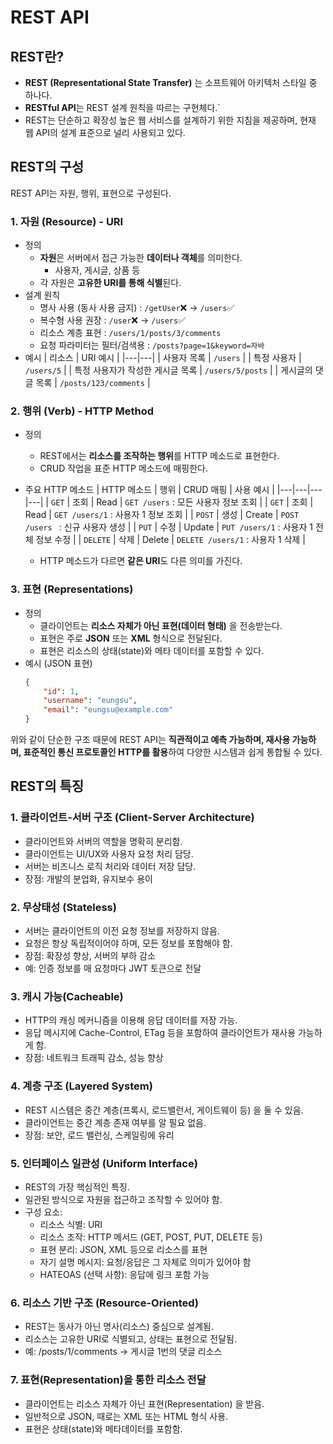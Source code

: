 # REST API

## REST란?
- **REST (Representational State Transfer)** 는 소프트웨어 아키텍처 스타일 중 하나다.
- **RESTful API**는 REST 설계 원칙을 따르는 구현체다.`
- REST는 단순하고 확장성 높은 웹 서비스를 설계하기 위한 지침을 제공하며, 현재 웹 API의 설계 표준으로 널리 사용되고 있다.
  
## REST의 구성
REST API는 자원, 행위, 표현으로 구성된다.

### 1. 자원 (Resource) - URI
- 정의
  - **자원**은 서버에서 접근 가능한 **데이터나 객체**를 의미한다.
    - 사용자, 게시글, 상품 등
  - 각 자원은 **고유한 URI를 통해 식별**된다.
- 설계 원칙
  - 명사 사용 (동사 사용 금지) : `/getUser`❌ -> `/users`✅
  - 복수형 사용 권장 : `/user`❌ -> `/users`✅
  - 리소스 계층 표현 : `/users/1/posts/3/comments`
  - 요청 파라미터는 필터/검색용 : `/posts?page=1&keyword=자바`
- 예시
    | 리소스 | URI 예시 |
    |---|---|
    | 사용자 목록 | `/users` |
    | 특정 사용자 | `/users/5` |
    | 특정 사용자가 작성한 게시글 목록 | `/users/5/posts` |
    | 게시글의 댓글 목록 | `/posts/123/comments` |

### 2. 행위 (Verb) - HTTP Method
- 정의
  - REST에서는 **리소스를 조작하는 행위**를 HTTP 메소드로 표현한다.
  - CRUD 작업을 표준 HTTP 메소드에 매핑한다.
- 주요 HTTP 메소드
    | HTTP 메소드 | 행위 | CRUD 매핑 | 사용 예시 |
    |---|---|---|---|
    | `GET` | 조회 | Read | `GET /users` : 모든 사용자 정보 조회 |
    | `GET` | 조회 | Read | `GET /users/1` : 사용자 1 정보 조회 |
    | `POST` | 생성 | Create | `POST /users ` : 신규 사용자 생성 |
    | `PUT` | 수정 | Update | `PUT /users/1` : 사용자 1 전체 정보 수정 |
    | `DELETE` | 삭제 | Delete | `DELETE /users/1` : 사용자 1 삭제 |

    * HTTP 메소드가 다르면 **같은 URI**도 다른 의미를 가진다.

### 3. 표현 (Representations)
- 정의
  - 클라이언트는 **리소스 자체가 아닌 표현(데이터 형태)** 을 전송받는다.
  - 표현은 주로 **JSON** 또는 **XML** 형식으로 전달된다.
  - 표현은 리소스의 상태(state)와 메타 데이터를 포함할 수 있다.
- 예시 (JSON 표현)
    ```json
    {
        "id": 1,
        "username": "eungsu",
        "email": "eungsu@example.com"
    }
    ```

위와 같이 단순한 구조 때문에 REST API는 **직관적이고 예측 가능하며, 재사용 가능하며, 표준적인 통신 프로토콜인 HTTP를 활용**하여 다양한 시스템과 쉽게 통합될 수 있다.

## REST의 특징
### 1. 클라이언트-서버 구조 (Client-Server Architecture)
- 클라이언트와 서버의 역할을 명확히 분리함.
- 클라이언트는 UI/UX와 사용자 요청 처리 담당.
- 서버는 비즈니스 로직 처리와 데이터 저장 담당.
- 장점: 개발의 분업화, 유지보수 용이

### 2. 무상태성 (Stateless)
- 서버는 클라이언트의 이전 요청 정보를 저장하지 않음.
- 요청은 항상 독립적이어야 하며, 모든 정보를 포함해야 함.
- 장점: 확장성 향상, 서버의 부하 감소
- 예: 인증 정보를 매 요청마다 JWT 토큰으로 전달

### 3. 캐시 가능(Cacheable)
- HTTP의 캐싱 메커니즘을 이용해 응답 데이터를 저장 가능.
- 응답 메시지에 Cache-Control, ETag 등을 포함하여 클라이언트가 재사용 가능하게 함.
- 장점: 네트워크 트래픽 감소, 성능 향상

### 4. 계층 구조 (Layered System)
- REST 시스템은 중간 계층(프록시, 로드밸런서, 게이트웨이 등) 을 둘 수 있음.
- 클라이언트는 중간 계층 존재 여부를 알 필요 없음.
- 장점: 보안, 로드 밸런싱, 스케일링에 유리

### 5. 인터페이스 일관성 (Uniform Interface)
- REST의 가장 핵심적인 특징.
- 일관된 방식으로 자원을 접근하고 조작할 수 있어야 함.
- 구성 요소:
  - 리소스 식별: URI
  - 리소스 조작: HTTP 메서드 (GET, POST, PUT, DELETE 등)
  - 표현 분리: JSON, XML 등으로 리소스를 표현
  - 자기 설명 메시지: 요청/응답은 그 자체로 의미가 있어야 함
  - HATEOAS (선택 사항): 응답에 링크 포함 가능

### 6. 리소스 기반 구조 (Resource-Oriented)
- REST는 동사가 아닌 명사(리소스) 중심으로 설계됨.
- 리소스는 고유한 URI로 식별되고, 상태는 표현으로 전달됨.
- 예: /posts/1/comments → 게시글 1번의 댓글 리소스

### 7. 표현(Representation)을 통한 리소스 전달
- 클라이언트는 리소스 자체가 아닌 표현(Representation) 을 받음.
- 일반적으로 JSON, 때로는 XML 또는 HTML 형식 사용.
- 표현은 상태(state)와 메타데이터를 포함함.